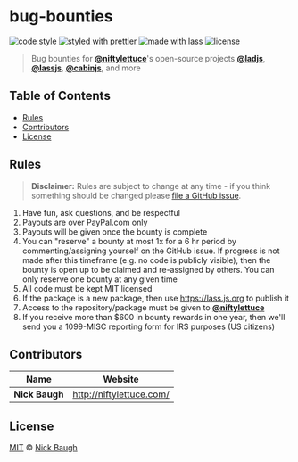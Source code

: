 # bug-bounties

[![code style](https://img.shields.io/badge/code_style-XO-5ed9c7.svg)](https://github.com/sindresorhus/xo)
[![styled with prettier](https://img.shields.io/badge/styled_with-prettier-ff69b4.svg)](https://github.com/prettier/prettier)
[![made with lass](https://img.shields.io/badge/made_with-lass-95CC28.svg)](https://lass.js.org)
[![license](https://img.shields.io/github/license/niftylettuce/bug-bounties.svg)](LICENSE)

> Bug bounties for [**@niftylettuce**](https://github.com/niftylettuce)'s open-source projects [**@ladjs**](https://github.com/ladjs), [**@lassjs**](https://github.com/lassjs), [**@cabinjs**](https://github.com/cabinjs), and more


## Table of Contents

* [Rules](#rules)
* [Contributors](#contributors)
* [License](#license)


## Rules

> **Disclaimer:** Rules are subject to change at any time - if you think something should be changed please [file a GitHub issue](https://github.com/niftylettuce/bug-bounties).

1. Have fun, ask questions, and be respectful
2. Payouts are over PayPal.com only
3. Payouts will be given once the bounty is complete
4. You can "reserve" a bounty at most 1x for a 6 hr period by commenting/assigning yourself on the GitHub issue.  If progress is not made after this timeframe (e.g. no code is publicly visible), then the bounty is open up to be claimed and re-assigned by others.  You can only reserve one bounty at any given time
5. All code must be kept MIT licensed
6. If the package is a new package, then use <https://lass.js.org> to publish it
7. Access to the repository/package must be given to [**@niftylettuce**](https://github.com/niftylettuce)
8. If you receive more than $600 in bounty rewards in one year, then we'll send you a 1099-MISC reporting form for IRS purposes (US citizens)


## Contributors

| Name           | Website                    |
| -------------- | -------------------------- |
| **Nick Baugh** | <http://niftylettuce.com/> |


## License

[MIT](LICENSE) © [Nick Baugh](http://niftylettuce.com/)
